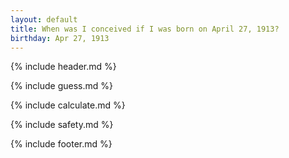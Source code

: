```yaml
---
layout: default
title: When was I conceived if I was born on April 27, 1913?
birthday: Apr 27, 1913
---
```


{% include header.md %}

{% include guess.md %}

{% include calculate.md %}

{% include safety.md %}

{% include footer.md %}



